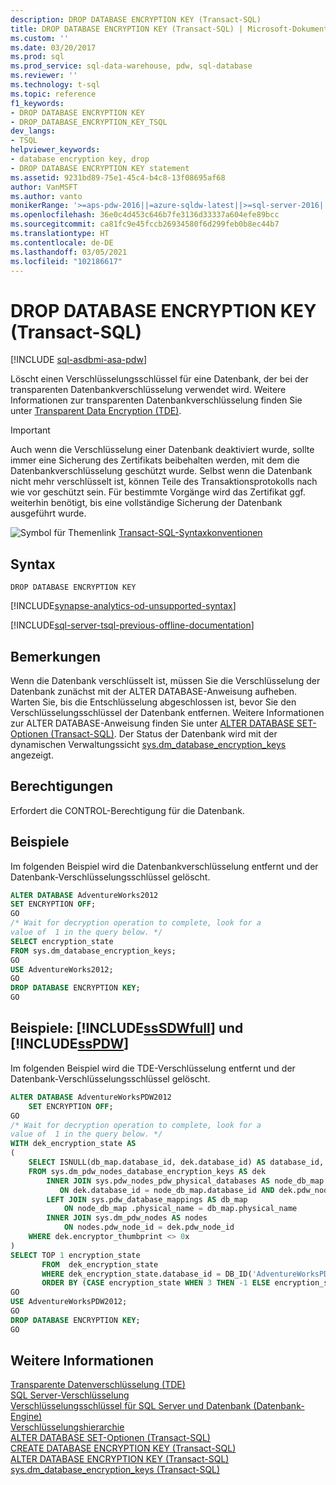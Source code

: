```yaml
---
description: DROP DATABASE ENCRYPTION KEY (Transact-SQL)
title: DROP DATABASE ENCRYPTION KEY (Transact-SQL) | Microsoft-Dokumentation
ms.custom: ''
ms.date: 03/20/2017
ms.prod: sql
ms.prod_service: sql-data-warehouse, pdw, sql-database
ms.reviewer: ''
ms.technology: t-sql
ms.topic: reference
f1_keywords:
- DROP DATABASE ENCRYPTION KEY
- DROP_DATABASE_ENCRYPTION_KEY_TSQL
dev_langs:
- TSQL
helpviewer_keywords:
- database encryption key, drop
- DROP DATABASE ENCRYPTION KEY statement
ms.assetid: 9231bd89-75e1-45c4-b4c8-13f08695af68
author: VanMSFT
ms.author: vanto
monikerRange: '>=aps-pdw-2016||=azure-sqldw-latest||>=sql-server-2016||>=sql-server-linux-2017||=azuresqldb-mi-current'
ms.openlocfilehash: 36e0c4d453c646b7fe3136d33337a604efe89bcc
ms.sourcegitcommit: ca81fc9e45fccb26934580f6d299feb0b8ec44b7
ms.translationtype: HT
ms.contentlocale: de-DE
ms.lasthandoff: 03/05/2021
ms.locfileid: "102186617"
---
```

# <a name="drop-database-encryption-key-transact-sql"></a>DROP DATABASE ENCRYPTION KEY (Transact-SQL)
[!INCLUDE [sql-asdbmi-asa-pdw](../../includes/applies-to-version/sql-asdbmi-asa-pdw.md)]

  Löscht einen Verschlüsselungsschlüssel für eine Datenbank, der bei der transparenten Datenbankverschlüsselung verwendet wird. Weitere Informationen zur transparenten Datenbankverschlüsselung finden Sie unter [Transparent Data Encryption &#40;TDE&#41;](../../relational-databases/security/encryption/transparent-data-encryption.md).  
  
> [!IMPORTANT]  
>  Auch wenn die Verschlüsselung einer Datenbank deaktiviert wurde, sollte immer eine Sicherung des Zertifikats beibehalten werden, mit dem die Datenbankverschlüsselung geschützt wurde. Selbst wenn die Datenbank nicht mehr verschlüsselt ist, können Teile des Transaktionsprotokolls nach wie vor geschützt sein. Für bestimmte Vorgänge wird das Zertifikat ggf. weiterhin benötigt, bis eine vollständige Sicherung der Datenbank ausgeführt wurde.  
  
 ![Symbol für Themenlink](../../database-engine/configure-windows/media/topic-link.gif "Symbol für Themenlink") [Transact-SQL-Syntaxkonventionen](../../t-sql/language-elements/transact-sql-syntax-conventions-transact-sql.md)  
  
## <a name="syntax"></a>Syntax  
  
```syntaxsql  
DROP DATABASE ENCRYPTION KEY  
```  

[!INCLUDE[synapse-analytics-od-unsupported-syntax](../../includes/synapse-analytics-od-unsupported-syntax.md)]

[!INCLUDE[sql-server-tsql-previous-offline-documentation](../../includes/sql-server-tsql-previous-offline-documentation.md)]

## <a name="remarks"></a>Bemerkungen
 Wenn die Datenbank verschlüsselt ist, müssen Sie die Verschlüsselung der Datenbank zunächst mit der ALTER DATABASE-Anweisung aufheben. Warten Sie, bis die Entschlüsselung abgeschlossen ist, bevor Sie den Verschlüsselungsschlüssel der Datenbank entfernen. Weitere Informationen zur ALTER DATABASE-Anweisung finden Sie unter [ALTER DATABASE SET-Optionen &#40;Transact-SQL&#41;](../../t-sql/statements/alter-database-transact-sql-set-options.md). Der Status der Datenbank wird mit der dynamischen Verwaltungssicht [sys.dm_database_encryption_keys](../../relational-databases/system-dynamic-management-views/sys-dm-database-encryption-keys-transact-sql.md) angezeigt.  
  
## <a name="permissions"></a>Berechtigungen  
 Erfordert die CONTROL-Berechtigung für die Datenbank.  
  
## <a name="examples"></a>Beispiele  
 Im folgenden Beispiel wird die Datenbankverschlüsselung entfernt und der Datenbank-Verschlüsselungsschlüssel gelöscht.  
  
```sql  
ALTER DATABASE AdventureWorks2012  
SET ENCRYPTION OFF;  
GO  
/* Wait for decryption operation to complete, look for a   
value of  1 in the query below. */  
SELECT encryption_state  
FROM sys.dm_database_encryption_keys;  
GO  
USE AdventureWorks2012;  
GO  
DROP DATABASE ENCRYPTION KEY;  
GO  
```  
  
## <a name="examples-sssdwfull-and-sspdw"></a>Beispiele: [!INCLUDE[ssSDWfull](../../includes/sssdwfull-md.md)] und [!INCLUDE[ssPDW](../../includes/sspdw-md.md)]  
 Im folgenden Beispiel wird die TDE-Verschlüsselung entfernt und der Datenbank-Verschlüsselungsschlüssel gelöscht.  
  
```sql  
ALTER DATABASE AdventureWorksPDW2012  
    SET ENCRYPTION OFF;  
GO  
/* Wait for decryption operation to complete, look for a   
value of  1 in the query below. */  
WITH dek_encryption_state AS   
(  
    SELECT ISNULL(db_map.database_id, dek.database_id) AS database_id, encryption_state  
    FROM sys.dm_pdw_nodes_database_encryption_keys AS dek  
        INNER JOIN sys.pdw_nodes_pdw_physical_databases AS node_db_map  
           ON dek.database_id = node_db_map.database_id AND dek.pdw_node_id = node_db_map.pdw_node_id  
        LEFT JOIN sys.pdw_database_mappings AS db_map  
            ON node_db_map .physical_name = db_map.physical_name  
        INNER JOIN sys.dm_pdw_nodes AS nodes  
            ON nodes.pdw_node_id = dek.pdw_node_id  
    WHERE dek.encryptor_thumbprint <> 0x  
)  
SELECT TOP 1 encryption_state  
       FROM  dek_encryption_state  
       WHERE dek_encryption_state.database_id = DB_ID('AdventureWorksPDW2012 ')  
       ORDER BY (CASE encryption_state WHEN 3 THEN -1 ELSE encryption_state END) DESC;   
GO  
USE AdventureWorksPDW2012;  
GO  
DROP DATABASE ENCRYPTION KEY;  
GO  
```  
  
## <a name="see-also"></a>Weitere Informationen  
 [Transparente Datenverschlüsselung &#40;TDE&#41;](../../relational-databases/security/encryption/transparent-data-encryption.md)   
 [SQL Server-Verschlüsselung](../../relational-databases/security/encryption/sql-server-encryption.md)   
 [Verschlüsselungsschlüssel für SQL Server und Datenbank &#40;Datenbank-Engine&#41;](../../relational-databases/security/encryption/sql-server-and-database-encryption-keys-database-engine.md)   
 [Verschlüsselungshierarchie](../../relational-databases/security/encryption/encryption-hierarchy.md)   
 [ALTER DATABASE SET-Optionen &#40;Transact-SQL&#41;](../../t-sql/statements/alter-database-transact-sql-set-options.md)   
 [CREATE DATABASE ENCRYPTION KEY &#40;Transact-SQL&#41;](../../t-sql/statements/create-database-encryption-key-transact-sql.md)   
 [ALTER DATABASE ENCRYPTION KEY &#40;Transact-SQL&#41;](../../t-sql/statements/alter-database-encryption-key-transact-sql.md)   
 [sys.dm_database_encryption_keys &#40;Transact-SQL&#41;](../../relational-databases/system-dynamic-management-views/sys-dm-database-encryption-keys-transact-sql.md)  
  
  

